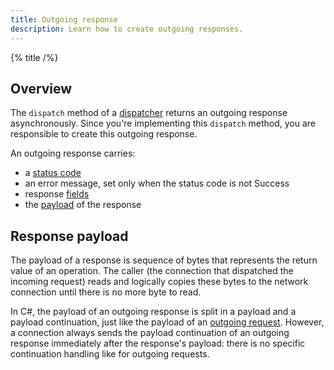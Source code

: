 ```yaml
---
title: Outgoing response
description: Learn how to create outgoing responses.
---
```


{% title /%}

## Overview

The `dispatch` method of a [dispatcher](dispatch-pipeline#the-dispatcher-abstraction) returns an outgoing response
asynchronously. Since you're implementing this `dispatch` method, you are responsible to create this outgoing response.

An outgoing response carries:
 - a [status code](../invocation/incoming-response#status-code)
 - an error message, set only when the status code is not Success
 - response [fields](../invocation/incoming-response#response-fields)
 - the [payload](#response-payload) of the response

## Response payload

The payload of a response is sequence of bytes that represents the return value of an operation. The caller (the
connection that dispatched the incoming request) reads and logically copies these bytes to the network connection until
there is no more byte to read.

In C#, the payload of an outgoing response is split in a payload and a payload continuation, just like the payload
of an [outgoing request](../invocation/outgoing-request). However, a connection always sends the payload continuation
of an outgoing response immediately after the response's payload: there is no specific continuation handling like for
outgoing requests.
